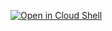 [![Open in Cloud Shell](https://gstatic.com/cloudssh/images/open-btn.svg)](https://shell.cloud.google.com/cloudshell/editor?cloudshell_git_repo=https%3A%2F%2Fgithub.com%2FGoogleCloudPlatform%2Favocano&shellonly=true&cloudshell_image=gcr.io/ds-artifacts-cloudshell/deploystack_custom_image)
